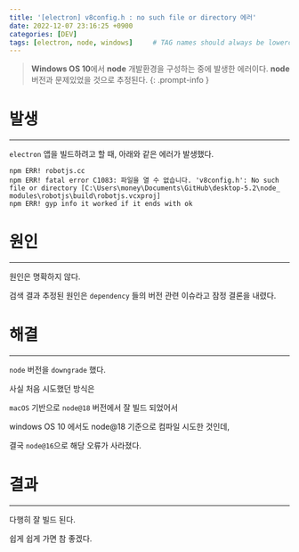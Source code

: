```yaml
---
title: '[electron] v8config.h : no such file or directory 에러'
date: 2022-12-07 23:16:25 +0900
categories: [DEV]
tags: [electron, node, windows]     # TAG names should always be lowercase
---
```


> **Windows OS 10**에서 **node** 개발환경을 구성하는 중에 발생한 에러이다. **node** 버전과 문제있었을 것으로 추정된다.
{: .prompt-info }

# **발생**
---

`electron` 앱을 빌드하려고 할 때, 아래와 같은 에러가 발생했다.
```console
npm ERR! robotjs.cc 
npm ERR! fatal error C1083: 파일을 열 수 없습니다. 'v8config.h': No such file or directory [C:\Users\money\Documents\GitHub\desktop-5.2\node_
modules\robotjs\build\robotjs.vcxproj] 
npm ERR! gyp info it worked if it ends with ok
```



# **원인**
---

원인은 명확하지 않다.

검색 결과 추정된 원인은 `dependency` 들의 버전 관련 이슈라고 잠정 결론을 내렸다.

# **해결**
---

`node` 버전을 `downgrade` 했다.

사실 처음 시도했던 방식은

`macOS` 기반으로 `node@18` 버전에서 잘 빌드 되었어서 

windows OS 10 에서도 node@18 기준으로 컴파일 시도한 것인데,

결국 `node@16`으로 해당 오류가 사라졌다.


# **결과**
---

다행히 잘 빌드 된다.

쉽게 쉽게 가면 참 좋겠다.